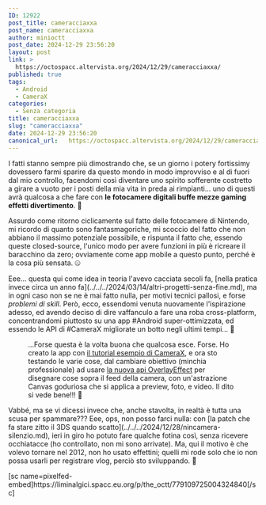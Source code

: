 ```yaml
---
ID: 12922
post_title: cameracciaxxa
post_name: cameracciaxxa
author: minioctt
post_date: 2024-12-29 23:56:20
layout: post
link: >
  https://octospacc.altervista.org/2024/12/29/cameracciaxxa/
published: true
tags:
  - Android
  - CameraX
categories:
  - Senza categoria
title: cameracciaxxa
slug: "cameracciaxxa"
date: 2024-12-29 23:56:20
canonical_url:   https://octospacc.altervista.org/2024/12/29/cameracciaxxa/
---
```

<!-- wp:paragraph -->
<p markdown="1">I fatti stanno sempre più dimostrando che, se un giorno i potery fortissimy dovessero farmi sparire da questo mondo in modo improvviso e al di fuori dal mio controllo, facendomi così diventare uno spirito sofferente costretto a girare a vuoto per i posti della mia vita in preda ai rimpianti... uno di questi avrà qualcosa a che fare con <strong>le fotocamere digitali buffe mezze gaming effetti divertimento</strong>. 👻</p>
<!-- /wp:paragraph -->

<!-- wp:paragraph -->
<p markdown="1">Assurdo come ritorno ciclicamente sul fatto delle fotocamere di Nintendo, mi ricordo di quanto sono fantasmagoriche, mi scoccio del fatto che non abbiano il massimo potenziale possibile, e rispunta il fatto che, essendo queste closed-source, l'unico modo per avere funzioni in più è ricreare il baracchino da zero; ovviamente come app mobile a questo punto, perché è la cosa più sensata. 🤐</p>
<!-- /wp:paragraph -->

<!-- wp:paragraph -->
<p markdown="1">Eee... questa qui come idea in teoria l'avevo cacciata secoli fa, [nella pratica invece circa un anno fa](../../../2024/03/14/altri-progetti-senza-fine.md), ma in ogni caso non se ne è mai fatto nulla, per motivi tecnici pallosi, e forse <em>problemi di skill</em>. Però, ecco, essendomi venuta nuovamente l'ispirazione adesso, ed avendo deciso di dire vaffanculo a fare una roba cross-platform, concentrandomi piuttosto su una app #Android super-ottimizzata, ed essendo le API di #CameraX migliorate un botto negli ultimi tempi... 🔮</p>
<!-- /wp:paragraph -->

<!-- wp:paragraph -->
<p markdown="1"></p>
<!-- /wp:paragraph -->

<!-- wp:image {"id":12923,"sizeSlug":"large","linkDestination":"none"} -->
<figure class="wp-block-image size-large"><img src="https://octospacc.github.io/microblog-mirror/assets/uploads/2024/12/image-7-960x526.png" alt="" class="wp-image-12923"/><figcaption class="wp-element-caption">...Forse questa è la volta buona che qualcosa esce. Forse. Ho creato la app con <a href="https://developer.android.com/codelabs/camerax-getting-started">il tutorial esempio di CameraX</a>, e ora sto testando le varie cose, dal cambiare obiettivo (minchia professionale) ad usare <a href="https://github.com/android/camera-samples/issues/571">la nuova api OverlayEffect</a> per disegnare cose sopra il feed della camera, con un'astrazione Canvas goduriosa che si applica a preview, foto, e video. Il dito si vede bene!!! 🥰</figcaption></figure>
<!-- /wp:image -->

<!-- wp:paragraph -->
<p markdown="1"></p>
<!-- /wp:paragraph -->

<!-- wp:paragraph -->
<p markdown="1">Vabbé, ma se vi dicessi invece che, anche stavolta, in realtà è tutta una scusa per spammare??? Eee, ops, non posso farci nulla: con [la patch che fa stare zitto il 3DS quando scatto](../../../2024/12/28/nincamera-silenzio.md), ieri in giro ho potuto fare qualche fotina così, senza ricevere occhiatacce (ho controllato, non mi sono arrivate). Ma, qui il motivo è che volevo tornare nel 2012, non ho usato effettini; quelli mi rode solo che io non possa usarli per registrare vlog, perciò sto sviluppando. 🥴</p>
<!-- /wp:paragraph -->

<!-- wp:paragraph -->
<p markdown="1">[sc name=pixelfed-embed]https://liminalgici.spacc.eu.org/p/the_octt/779109725004324840[/sc]</p>
<!-- /wp:paragraph -->